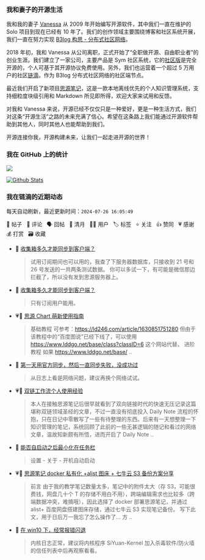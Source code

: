 ### 我和妻子的开源生活

我和我的妻子 [Vanessa](https://github.com/Vanessa219) 从 2009 年开始编写开源软件，其中我们一直在维护的 Solo 项目到现在已经有 10 年了。我们的创作领域主要围绕博客和社区系统开展，我们一直在努力实现 [B3log 构思 - 分布式社区网络](https://ld246.com/article/1546941897596)。

2018 年初，我和 Vanessa 从公司离职，正式开始了“全职做开源、自由职业者”的创业生涯。我们建立了一家公司，主要产品是 Sym 社区系统，它的[社区版](https://github.com/88250/symphony)是完全开源的，个人可基于其开源协议免费使用。另外，我们也运营着一个超过 5 万用户的社区[链滴](https://ld246.com)，作为 B3log 分布式社区网络的社区端节点。

最近我们开启了新项目[思源笔记](https://github.com/siyuan-note/siyuan)，这是一款本地离线优先的个人知识管理系统，支持细粒度块级引用和 Markdown 所见即所得，欢迎大家来试用和反馈。

对我和 Vanessa 来说，开源已经不仅仅只是一种爱好，更是一种生活方式，我们对这条“开源生活”之路的未来充满了信心。希望在这条路上我们能通过开源软件帮助到其他人，同时其他人也能帮助到我们。

开源连接你我，开源构建未来，让我们一起走进开源的世界！

### 我在 GitHub 上的统计

<a title="Hits" target="_blank" href="https://github.com/88250/88250"><img src="https://hits.b3log.org/88250/88250.svg"></a>

[![Github Stats](https://github-readme-stats.vercel.app/api?username=88250&theme=tokyonight&show_icons=true)](https://github.com/88250)

<!--events start -->

### 我在链滴的近期动态

每天自动刷新，最近更新时间：`2024-07-26 16:05:49`

📝 帖子 &nbsp; 💬 评论 &nbsp; 🗣 回帖 &nbsp; 🌙 清月 &nbsp; 👨‍💻 用户 &nbsp; 🏷️ 标签 &nbsp; ⭐️ 关注 &nbsp; 👍 赞同 &nbsp; 💗 感谢 &nbsp; 💰 打赏 &nbsp; 🗃 收藏

* 💬 [收集箱多久才能同步到客户端？](https://ld246.com/article/1721938605062/comment/1721974894401#comments)

  > 试用订阅期间也可以用的，我查了下服务器数据库，只接收到 21 号和 26 号发送的一共两条测试数据。 你可以多试一下，有可能是微信那边拦截了，所以没有发到思源服务器上。
* 💬 [收集箱多久才能同步到客户端？](https://ld246.com/article/1721938605062/comment/1721972335614#comments)

  > 只有订阅用户能用。
* 💗📝 [思源 Chart 萌新使用指南](https://ld246.com/article/1721906460386)

  > 基础教程 可参考：https://ld246.com/article/1630851751280 但由于该教程中的“百度图说”已经下线了，可以使用 https://www.lddgo.net/base/class?classID=6 这个网站代替。 进阶教程 如果 https://www.lddgo.net/base/ ..
* 💬 [第一天用官方同步，然后一直同步失败，没成功过](https://ld246.com/article/1721446535844/comment/1721878382740#comments)

  > 从日志上看是网络问题，建议再换个网络试试。
* 💗📝 [双链工作流个人使用经验](https://ld246.com/article/1721807032816)

  > 本人在接触思源笔记后很早就看到了双向链接时代的快速无压记录这篇堪称双链领域圣经的文章，不过一直没有彻底投入 Daily Note 流程的怀抱，只在日记中零散写了一些有待整理的东西。后来有一天想整理一下知识管理的笔记，系统回顾了此前的一些无甚逻辑的随记和看过的网络文章，温故知新颇有所悟，进而开启了 Daily Note  ..
* 💬 [能否自启动之后最小化在任务栏](https://ld246.com/article/1700008044486/comment/1721791532574#comments)

  > 设置 - 关于 - 开机自动启动
* 💗📝 [思源笔记 docker 私有化 +alist 图床 + 七牛云 S3 备份方案分享](https://ld246.com/article/1721755237701)

  > 前言 由于我的教学笔记数量太多，笔记中的附件太大（存 S3，可能很费钱，网盘几十个 T 的存储不用白不用），跨端编辑需求也比较多（跨端数据冲突，难搞哦），因此选择了 docker 部署思源笔记，并通过 alist+ 百度网盘搭建图床存储，通过七牛云 S3 实现笔记备份。 写下此文，用于日后万一我忘了怎么操作了... 方 ..
* 💬 [在 win10 下，经常报错闪退](https://ld246.com/article/1721709151942/comment/1721784111872#comments)

  > 内核日志正常，建议将内核程序 SiYuan-Kernel 加入杀毒软件/防火墙的信任列表中后再观察看看。


<!--events end -->
